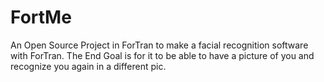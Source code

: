 # FortMe
An Open Source Project in ForTran to make a facial recognition software with ForTran. The End Goal is for it to be able to have a picture of you and recognize you again in a different pic.
